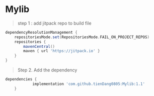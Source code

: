 # Mylib
> step 1 : add jitpack repo to build file
```gradle
dependencyResolutionManagement {
    repositoriesMode.set(RepositoriesMode.FAIL_ON_PROJECT_REPOS)
    repositories {
        mavenCentral()
        maven { url 'https://jitpack.io' }
    }
}
```
>  Step 2. Add the dependency
``` gradle
dependencies {
	        implementation 'com.github.tienDang0805:Mylib:1.1'
	}
